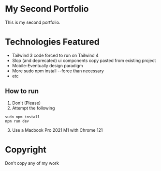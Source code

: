 # My Second Portfolio
This is my second portfolio.

# Technologies Featured
- Tailwind 3 code forced to run on Tailwind 4
- Slop (and deprecated) ui components copy pasted from existing project
- Mobile-Eventually design paradigm
- More sudo npm install --force than necessary
- etc

## How to run
1) Don't (Please)
2) Attempt the following
```
sudo npm install
npm run dev
```
3) Use a Macbook Pro 2021 M1 with Chrome 121

# Copyright
Don't copy any of my work